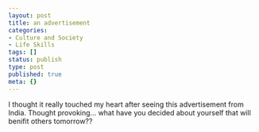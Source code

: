 ```yaml
---
layout: post
title: an advertisement
categories:
- Culture and Society
- Life Skills
tags: []
status: publish
type: post
published: true
meta: {}
---
```

I thought it really touched my heart after seeing this advertisement from India. Thought provoking... what have you decided about yourself that will benifit others tomorrow??
